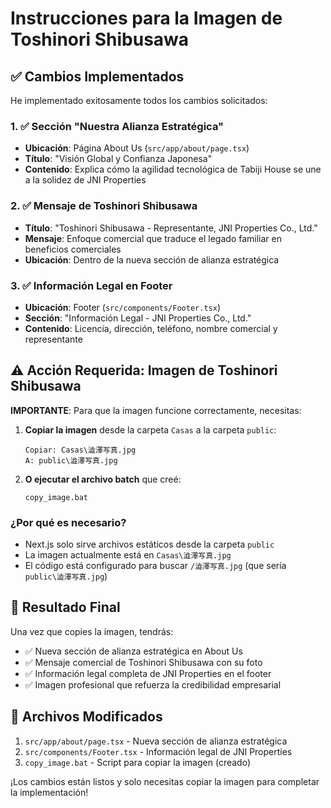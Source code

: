 # Instrucciones para la Imagen de Toshinori Shibusawa

## ✅ Cambios Implementados

He implementado exitosamente todos los cambios solicitados:

### 1. ✅ Sección "Nuestra Alianza Estratégica" 
- **Ubicación**: Página About Us (`src/app/about/page.tsx`)
- **Título**: "Visión Global y Confianza Japonesa"
- **Contenido**: Explica cómo la agilidad tecnológica de Tabiji House se une a la solidez de JNI Properties

### 2. ✅ Mensaje de Toshinori Shibusawa
- **Título**: "Toshinori Shibusawa - Representante, JNI Properties Co., Ltd."
- **Mensaje**: Enfoque comercial que traduce el legado familiar en beneficios comerciales
- **Ubicación**: Dentro de la nueva sección de alianza estratégica

### 3. ✅ Información Legal en Footer
- **Ubicación**: Footer (`src/components/Footer.tsx`)
- **Sección**: "Información Legal - JNI Properties Co., Ltd."
- **Contenido**: Licencia, dirección, teléfono, nombre comercial y representante

## ⚠️ Acción Requerida: Imagen de Toshinori Shibusawa

**IMPORTANTE**: Para que la imagen funcione correctamente, necesitas:

1. **Copiar la imagen** desde la carpeta `Casas` a la carpeta `public`:
   ```
   Copiar: Casas\澁澤写真.jpg
   A: public\澁澤写真.jpg
   ```

2. **O ejecutar el archivo batch** que creé:
   ```
   copy_image.bat
   ```

### ¿Por qué es necesario?
- Next.js solo sirve archivos estáticos desde la carpeta `public`
- La imagen actualmente está en `Casas\澁澤写真.jpg`
- El código está configurado para buscar `/澁澤写真.jpg` (que sería `public\澁澤写真.jpg`)

## 🎯 Resultado Final

Una vez que copies la imagen, tendrás:

- ✅ Nueva sección de alianza estratégica en About Us
- ✅ Mensaje comercial de Toshinori Shibusawa con su foto
- ✅ Información legal completa de JNI Properties en el footer
- ✅ Imagen profesional que refuerza la credibilidad empresarial

## 📝 Archivos Modificados

1. `src/app/about/page.tsx` - Nueva sección de alianza estratégica
2. `src/components/Footer.tsx` - Información legal de JNI Properties
3. `copy_image.bat` - Script para copiar la imagen (creado)

¡Los cambios están listos y solo necesitas copiar la imagen para completar la implementación!




